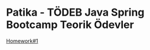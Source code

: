 # Patika - TÖDEB  Java Spring Bootcamp Teorik Ödevler
[Homework#1](https://github.com/Patika-Todeb-Java-Spring-Bootcamp/patika-todeb-javaspringbootcamp-teorik-odevler-orhnch/blob/master/TheoreticalHomework1.pdf)
